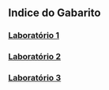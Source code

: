 ﻿## Indice do Gabarito

### [Laboratório 1](./gabarito/laboratorio1)
### [Laboratório 2](./gabarito/laboratorio2)
### [Laboratório 3](./gabarito/laboratorio3)
<!--
### [Laboratório 4]()
-->
